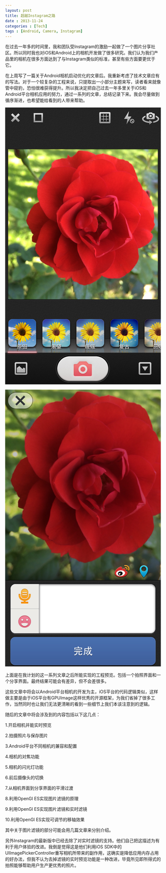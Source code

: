 ```yaml
---
layout: post
title: 超越Instagram之路
date : 2013-11-24
categories : [Tech]
tags : [Android, Camera, Instagram]
---
```

在过去一年多的时间里，我和团队受Instagram的激励一起做了一个图片分享社区。所以同时我也对iOS和Android上的相机开发做了很多研究。我们认为我们产品里的相机在很多方面达到了与Instagram类似的标准，甚至有些方面要更优于它。

<!-- more -->

在上周写了一篇关于Android相机启动优化的文章后。我重新考虑了技术文章应有的写法。对于一个较复杂的工程来说，只提取出一小部分主题来写，读者看来就像管中窥豹，恐怕很难获得提升。所以我决定把自己过去一年多里关于iOS和Android平台相机应用的努力，通过一系列的文章，总结记录下来。我会尽量做到循序渐进，也希望能给看到的人带来帮助。

![](/images/way-beyond-instagram-preview-and-outline/1.jpg)

![](/images/way-beyond-instagram-preview-and-outline/2.jpg)

上面是在我计划的这一系列文章之后所能实现的工程预览。包括一个拍照界面和一个分享界面。最终结果可能会有差异，但不会差很多。

这些文章中将会以Android平台相机的开发为主，iOS平台的代码逻辑类似，这样做主要是由于iOS平台有GPUImage这样优秀的开源框架，为我们省掉了很多工作，当然同时也让我们无法更清晰的看到一些细节上我们本该注意到的逻辑。

随后的文章中将会涉及到的内容包括以下这几点：

1.开启相机并能实时预览

2.拍摄照片与保存图片

3.Android平台不同相机的兼容和配置

4.相机的对焦功能

5.相机的闪光灯功能

6.前后摄像头的切换

7.从相机界面到分享界面的平滑过渡

8.利用OpenGl ES实现图片滤镜的原理

9.利用OpenGl ES实现图片滤镜和实时滤镜

10.利用OpenGl ES实现可调节的移轴效果

其中关于图片滤镜的部分可能会用几篇文章来分别介绍。

另外Instagram的最新版中已经去除了对实时滤镜的支持。他们自己把这描述为有利于用户体验的改进。我倒是觉得这是他们利用iOS SDK中的UIImagePickerController重写相机所带来的副作用，这确实是降低应用内存占用的好办法，但我不认为去掉滤镜的实时预览功能是一种改进，毕竟所见即所得式的拍照能够帮助用户生产更优秀的照片。